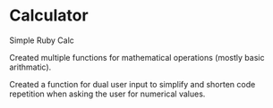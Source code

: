 Calculator
==========

Simple Ruby Calc


Created multiple functions for mathematical operations (mostly basic arithmatic).

Created a function for dual user input to simplify and shorten code repetition when asking the user for numerical values.

